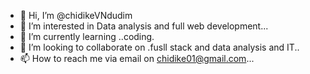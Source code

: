- 👋 Hi, I’m @chidikeVNdudim
- 👀 I’m interested in Data analysis and full web development...
- 🌱 I’m currently learning ..coding.
- 💞️ I’m looking to collaborate on .fusll stack and data analysis and IT..
- 📫 How to reach me via email on chidike01@gmail.com...

<!---
chidikeVNdudim/chidikeVNdudim is a ✨ special ✨ repository because its `README.md` (this file) appears on your GitHub profile.
You can click the Preview link to take a look at your changes.
--->
